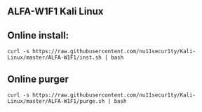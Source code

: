 ## ALFA-W1F1 Kali Linux

## Online install:

```curl
curl -s https://raw.githubusercontent.com/nu11secur1ty/Kali-Linux/master/ALFA-W1F1/inst.sh | bash
```
## Online purger
```curl
curl -s https://raw.githubusercontent.com/nu11secur1ty/Kali-Linux/master/ALFA-W1F1/purge.sh | bash
```
